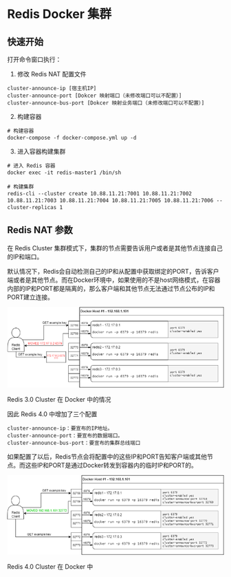# Redis Docker 集群



## 快速开始

打开命令窗口执行：

1. 修改 Redis NAT 配置文件

  ```
cluster-announce-ip [宿主机IP]
cluster-announce-port [Dokcer 映射端口（未修改端口可以不配置）]
cluster-announce-bus-port [Dokcer 映射业务端口（未修改端口可以不配置）]
  ```

2. 构建容器

  ```shell
# 构建容器
docker-compose -f docker-compose.yml up -d
  ```

3. 进入容器构建集群

  ```shell
# 进入 Redis 容器
docker exec -it redis-master1 /bin/sh
  
# 构建集群
redis-cli --cluster create 10.88.11.21:7001 10.88.11.21:7002 10.88.11.21:7003 10.88.11.21:7004 10.88.11.21:7005 10.88.11.21:7006 --cluster-replicas 1
  ```

  

## Redis NAT 参数

在 Redis Cluster 集群模式下，集群的节点需要告诉用户或者是其他节点连接自己的IP和端口。

默认情况下，Redis会自动检测自己的IP和从配置中获取绑定的PORT，告诉客户端或者是其他节点。而在Docker环境中，如果使用的不是host网络模式，在容器内部的IP和PORT都是隔离的，那么客户端和其他节点无法通过节点公布的IP和PORT建立连接。

![](https://raw.githubusercontent.com/Mosys/markdowm-img/master/img/6107DE11-0984-4B84-87D0-1CF8B02D6385.png)

Redis 3.0 Cluster 在 Docker 中的情况



因此 Redis 4.0 中增加了三个配置

```
cluster-announce-ip：要宣布的IP地址。
cluster-announce-port：要宣布的数据端口。
cluster-announce-bus-port：要宣布的集群总线端口
```

如果配置了以后，Redis节点会将配置中的这些IP和PORT告知客户端或其他节点。而这些IP和PORT是通过Docker转发到容器内的临时IP和PORT的。

![](https://raw.githubusercontent.com/Mosys/markdowm-img/master/img/E162DD1D-0640-4000-A8E8-F192AEA02C3F.png)

Redis 4.0 Cluster 在 Docker 中